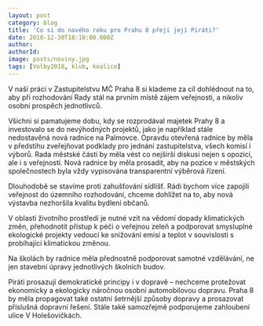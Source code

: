 ```yaml
---
layout: post
category: blog
title: 'Co si do nového roku pro Prahu 8 přejí její Piráti?'
date: 2018-12-30T18:10:00.000Z
author:
authorId:
image: posts/noviny.jpg
tags: [Volby2018, klub, koalice]
---
```


V naší práci v Zastupitelstvu MČ Praha 8 si klademe za cíl dohlédnout na to, aby při rozhodování Rady stál na prvním místě zájem veřejnosti, a nikoliv osobní prospěch jednotlivců.

Všichni si pamatujeme dobu, kdy se rozprodával majetek Prahy 8 a investovalo se do nevýhodných projektů, jako je například stále nedostavěná nová radnice na Palmovce. Opravdu otevřená radnice by měla v předstihu zveřejňovat podklady pro jednání zastupitelstva, všech komisí i výborů. Rada městské části by měla vést co nejširší diskusi nejen s opozicí, ale i s veřejností. Nová radnice by měla prosadit, aby na pozice v městských společnostech byla vždy vypisována transparentní výběrová řízení.

Dlouhodobě se stavíme proti zahušťování sídlišť. Rádi bychom více zapojili veřejnost do územního rozhodování, chceme dohlížet na to, aby nová výstavba nezhoršila kvalitu bydlení občanů.

V oblasti životního prostředí je nutné vzít na vědomí dopady klimatických změn, přehodnotit přístup k péči o veřejnou zeleň a podporovat smysluplné ekologické projekty vedoucí ke snižování emisí a teplot v souvislosti s probíhající klimatickou změnou.

Na školách by radnice měla přednostně podporovat samotné vzdělávání, ne jen stavební úpravy jednotlivých školních budov.

Piráti prosazují demokratické principy i v dopravě – nechceme protežovat ekonomicky a ekologicky náročnou osobní automobilovou dopravu. Praha 8 by měla propagovat také ostatní šetrnější způsoby dopravy a prosazovat příslušná dopravní řešení. Stále také samozřejmě podporujeme zahloubení ulice V Holešovičkách.


<!-- vim:set spell spelllang=cs,en: -->
